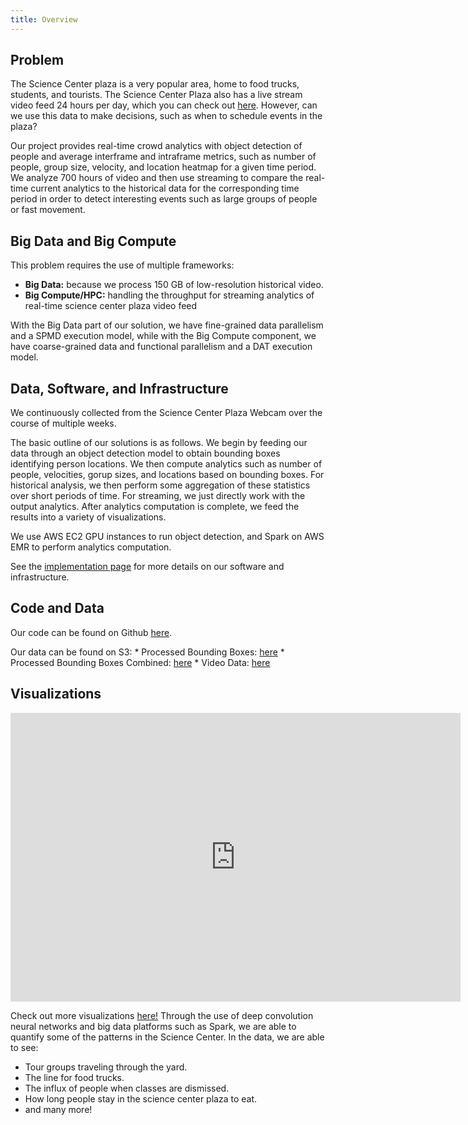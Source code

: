 ```yaml
---
title: Overview
---
```


## Problem

The Science Center plaza is a very popular area, home to food trucks, students,
and tourists. The Science Center Plaza also has a live stream video feed 24 
hours per day, which you can check out
[here](https://commonspaces.harvard.edu/plaza-webcam).
However, can we use this data to make decisions, such as when to schedule
events in the plaza?

Our project provides real-time crowd analytics with object detection of people
and average interframe and intraframe metrics, such as number of people, group
size, velocity, and location heatmap for a given time period.
We analyze 700 hours of video and then use streaming to compare the real-time
current analytics to the historical data for the corresponding time period in
order to detect interesting events such as large groups of people or fast
movement.

## Big Data and Big Compute

This problem requires the use of multiple frameworks:

* __Big Data:__ because we process 150 GB of low-resolution historical video.
* __Big Compute/HPC:__ handling the throughput for streaming analytics of real-time science
center plaza video feed

With the Big Data part of our solution, we have fine-grained data parallelism and a SPMD execution model,
while with the Big Compute component, we have coarse-grained data and functional parallelism and a DAT
execution model.

## Data, Software, and Infrastructure

We continuously collected from the Science Center Plaza Webcam over the course of multiple weeks.

The basic outline of our solutions is as follows. We begin by feeding our data through an object detection
model to obtain bounding boxes identifying person locations. We then compute analytics such as number of
people, velocities, gorup sizes, and locations based on bounding boxes. For historical analysis, we then
perform some aggregation of these statistics over short periods of time. For streaming, we just directly work
with the output analytics. After analytics computation is complete, we feed the results into a variety of visualizations.

We use AWS EC2 GPU instances to run object detection, and Spark on AWS EMR to perform analytics computation.

See the [implementation page](implementation.html) for more details on our software and infrastructure.

## Code and Data

Our code can be found on Github
[here](http://www.github.com/stephenslater/crowd-dynamics).

Our data can be found on S3:
    * Processed Bounding Boxes: [here](https://s3.amazonaws.com/science-center-plaza-data/data/all_detections.tar.gz)
    * Processed Bounding Boxes Combined: [here](https://s3.amazonaws.com/science-center-plaza-data/data/all_detections_combined.tar.gz)
    * Video Data: [here](https://s3.console.aws.amazon.com/s3/buckets/science-center-plaza-data)

## Visualizations

<!-- <div style="width:100%; background-color:red; height: 308px"> -->

<iframe src="https://giphy.com/embed/cms6JM0agpP9HfWIEy" width="720" height="462" frameBorder="0" class="giphy-embed" style="display: block; margin-left: auto; margin-right: auto;width: 720px" allowFullScreen></iframe>

<!-- </div> -->

Check out more visualizations [here!](visualizations.html)
Through the use of deep convolution neural networks and big data platforms
such as Spark, we are able to quantify some of the patterns in the Science
Center.
In the data, we are able to see:

<ul>
    <li>Tour groups traveling through the yard.</li>
    <li>The line for food trucks.</li>
    <li>The influx of people when classes are dismissed.</li>
    <li>How long people stay in the science center plaza to eat.</li>
    <li>and many more!</li>
</ul>
